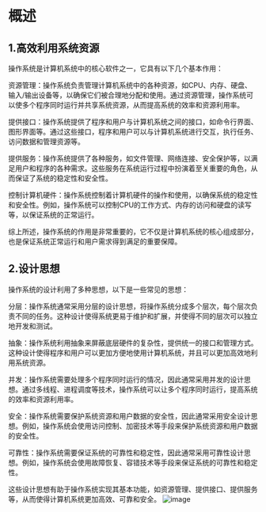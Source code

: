# 概述
## 1.高效利用系统资源
操作系统是计算机系统中的核心软件之一，它具有以下几个基本作用：

资源管理：操作系统负责管理计算机系统中的各种资源，如CPU、内存、硬盘、输入/输出设备等，以确保它们被合理地分配和使用。通过资源管理，操作系统可以使多个程序同时运行并共享系统资源，从而提高系统的效率和资源利用率。

提供接口：操作系统提供了程序和用户与计算机系统之间的接口，如命令行界面、图形界面等。通过这些接口，程序和用户可以与计算机系统进行交互，执行任务、访问数据和管理资源等。

提供服务：操作系统提供了各种服务，如文件管理、网络连接、安全保护等，以满足用户和程序的各种需求。这些服务在系统运行过程中扮演着至关重要的角色，从而保证了系统的稳定性和安全性。

控制计算机硬件：操作系统控制着计算机硬件的操作和使用，以确保系统的稳定性和安全性。例如，操作系统可以控制CPU的工作方式、内存的访问和硬盘的读写等，以保证系统的正常运行。

综上所述，操作系统的作用是非常重要的，它不仅是计算机系统的核心组成部分，也是保证系统正常运行和用户需求得到满足的重要保障。

## 2.设计思想
操作系统的设计利用了多种思想，以下是一些常见的思想：

分层：操作系统通常采用分层的设计思想，将操作系统分成多个层次，每个层次负责不同的任务。这种设计使得系统更易于维护和扩展，并使得不同的层次可以独立地开发和测试。

抽象：操作系统利用抽象来屏蔽底层硬件的复杂性，提供统一的接口和管理方式。这种设计使得程序和用户可以更加方便地使用计算机系统，并且可以更加高效地利用系统资源。

并发：操作系统需要处理多个程序同时运行的情况，因此通常采用并发的设计思想。通过多线程、进程调度等技术，操作系统可以让多个程序同时运行，提高系统的效率和资源利用率。

安全：操作系统需要保护系统资源和用户数据的安全性，因此通常采用安全设计思想。例如，操作系统会使用访问控制、加密技术等手段来保护系统资源和用户数据的安全性。

可靠性：操作系统需要保证系统的可靠性和稳定性，因此通常采用可靠性设计思想。例如，操作系统会使用故障恢复、容错技术等手段来保证系统的可靠性和稳定性。

这些设计思想有助于操作系统实现其基本功能，如资源管理、提供接口、提供服务等，从而使得计算机系统更加高效、可靠和安全。
![image](https://user-images.githubusercontent.com/107925483/229353908-b391ea65-5dd7-48be-bc9e-5f8a7d83e4ed.png)

